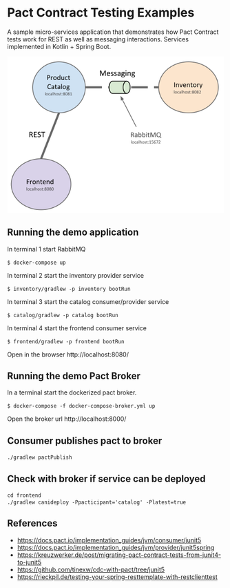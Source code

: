 # Pact Contract Testing Examples

A sample micro-services application that demonstrates how Pact Contract tests work for REST as well as messaging interactions. Services implemented in Kotlin + Spring Boot.

![Services](services.svg)

## Running the demo application

In terminal 1 start RabbitMQ
```
$ docker-compose up
```

In terminal 2 start the inventory provider service
```
$ inventory/gradlew -p inventory bootRun
```

In terminal 3 start the catalog consumer/provider service
```
$ catalog/gradlew -p catalog bootRun
```

In terminal 4 start the frontend consumer service
```
$ frontend/gradlew -p frontend bootRun
```

Open in the browser http://localhost:8080/

## Running the demo Pact Broker

In a terminal start the dockerized pact broker.
```
$ docker-compose -f docker-compose-broker.yml up
```

Open the broker url http://localhost:8000/

## Consumer publishes pact to broker
```
./gradlew pactPublish
```

## Check with broker if service can be deployed
```
cd frontend
./gradlew canideploy -Ppacticipant='catalog' -Platest=true
```

## References
- https://docs.pact.io/implementation_guides/jvm/consumer/junit5
- https://docs.pact.io/implementation_guides/jvm/provider/junit5spring
- https://kreuzwerker.de/post/migrating-pact-contract-tests-from-junit4-to-junit5
- https://github.com/tinexw/cdc-with-pact/tree/junit5
- https://rieckpil.de/testing-your-spring-resttemplate-with-restclienttest

